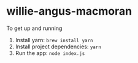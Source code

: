 # willie-angus-macmoran

To get up and running

1. Install yarn: `brew install yarn`
2. Install project dependencies: `yarn`
3. Run the app: `node index.js`
